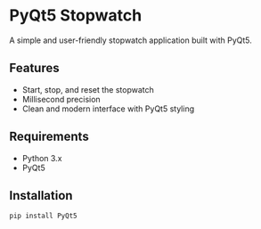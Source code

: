 # PyQt5 Stopwatch

A simple and user-friendly stopwatch application built with PyQt5.

## Features
- Start, stop, and reset the stopwatch
- Millisecond precision
- Clean and modern interface with PyQt5 styling

## Requirements
- Python 3.x
- PyQt5

## Installation
```bash
pip install PyQt5

